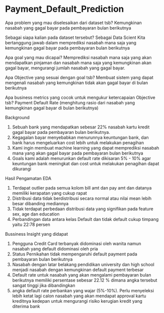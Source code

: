 # Payment_Default_Prediction

Apa problem yang mau diselesaikan dari dataset tsb?
  Kemungkinan nasabah yang gagal bayar pada pembayaran bulan berikutnya

Sebagai siapa kalian pada dataset tersebut?
  Sebagai Data Scient Kita bertanggung jawab dalam memprediksi nasabah mana saja yang kemungkinan gagal bayar pada pembayaran bulan berikutnya

Apa goal yang mau dicapai?
  Memprediksi nasabah mana saja yang akan mendapatkan pinjaman dan nasabah mana saja yang kemungkinan akan gagal bayar, mengurangi jumlah nasabah yang gagal bayar.

Apa Objective yang sesuai dengan goal tsb?
  Membuat sistem yang dapat mengenali nasabah yang kemungkinan tidak akan gagal bayar di bulan berikutnya

Apa business metrics yang cocok untuk mengukur ketercapaian Objective tsb?
  Payment Default Rate (menghitung rasio dari nasabah yang kemungkinan gagal bayar di bulan berikutnya)


Background
1. Sebuah bank yang mendapatkan sebesar 22% nasabah kartu kredit gagal bayar pada pembayaran bulan berikutnya.
2. Kegagalan bayar menyebabkan menurunnya keuntungan bank, dan bank harus mengeluarkan cost lebih untuk melakukan penagihan
3. Kami ingin membuat machine learning yang dapat memprediksi nasabah mana yang akan gagal bayar pada pembayaran bulan berikutnya
4. Goals kami adalah menurunkan default rate dikisaran 5% - 10% agar keuntungan bank meningkat dan cost untuk melakukan penagihan dapat dikurangi

Hasil Pengamatan EDA
1. Terdapat outlier pada semua kolom bill amt dan pay amt dan datanya memiliki kerapatan yang cukup rapat
2. Distribusi data tidak berdistribusi secara normal atau nilai mean lebih besar dibanding mediannya
3. Tidak terdapat perbedaan distribusi data yang signifikan pada feature sex, age dan education
4. Perbandingan data antara kelas Default dan tidak default cukup timpang yaitu 22:78 persen

Bussiness Insight yang didapat
1. Pengguna Credit Card terbanyak didominasi oleh wanita namun nasabah yang default didominasi oleh pria
2. Status Pernikahan tidak mempengaruhi default payment pada pembayaran bulan berikutnya
3. Nasabah dengan latar belakang pendidikan university dan high school menjadi nasabah dengan kemungkinan default payment terbesar
4. Default rate untuk nasabah yang akan mengalami pembayaran bulan berikutnya memiliki persentase sebesar 22.12 % dimana angka tersebut sangat tinggi jika dibandingkan
5. angka default rate perbankan yang wajar (5%-10%). Perlu menyeleksi lebih ketat lagi calon nasabah yang akan mendapat approval kartu kreditnya kedepan untuk mengurangi risiko kerugian kredit yang diterima bank























